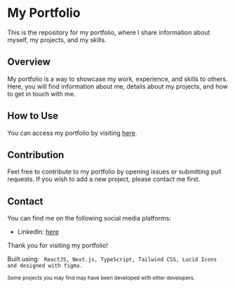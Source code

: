 # My Portfolio

This is the repository for my portfolio, where I share information about myself, my projects, and my skills.

## Overview

My portfolio is a way to showcase my work, experience, and skills to others. Here, you will find information about me, details about my projects, and how to get in touch with me.

## How to Use

You can access my portfolio by visiting [here]().

## Contribution

Feel free to contribute to my portfolio by opening issues or submitting pull requests. If you wish to add a new project, please contact me first.

## Contact

You can find me on the following social media platforms:
- LinkedIn: [here](https://www.linkedin.com/in/charles-martins-tecnologia-da-informacao/kedin)

Thank you for visiting my portfolio!

Built using: ` ReactJS, Next.js, TypeScript, Tailwind CSS, Lucid Icons and designed with figma.`


<small>Some projects you may find may have been developed with other developers.</small>

